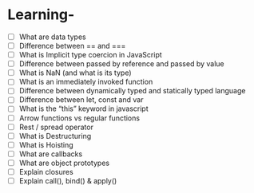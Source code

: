 # Learning-
- [ ] What are data types
- [ ] Difference between == and ===
- [ ] What is Implicit type coercion in JavaScript
- [ ] Difference between passed by reference and passed by value
- [ ] What is NaN (and what is its type)
- [ ] What is an immediately invoked function
- [ ] Difference between dynamically typed and statically typed language
- [ ] Difference between let, const and var
- [ ] What is the “this” keyword in javascript
- [ ] Arrow functions vs regular functions
- [ ] Rest / spread operator
- [ ] What is Destructuring 
- [ ] What is Hoisting
- [ ] What are callbacks
- [ ] What are object prototypes
- [ ] Explain closures 
- [ ] Explain call(), bind() & apply()
